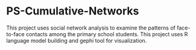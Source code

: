 # PS-Cumulative-Networks
This project uses social network analysis to examine the patterns of face-to-face contacts among the primary school students. This project uses R language model building and gephi tool for visualization.
